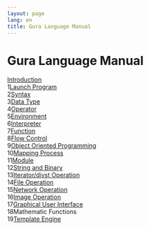 ```yaml
---
layout: page
lang: en
title: Gura Language Manual
---
```


<h1>Gura Language Manual</h1>

<div><a href="Introduction.html">Introduction</a></div>
<div><span class="toc-index-1">1</span><a href="Launch-Program.html">Launch Program</a></div>
<div><span class="toc-index-1">2</span><a href="Syntax.html">Syntax</a></div>
<div><span class="toc-index-1">3</span><a href="Data-Type.html">Data Type</a></div>
<div><span class="toc-index-1">4</span><a href="Operator.html">Operator</a></div>
<div><span class="toc-index-1">5</span><a href="Environment.html">Environment</a></div>
<div><span class="toc-index-1">6</span><a href="Interpreter.html">Interpreter</a></div>
<div><span class="toc-index-1">7</span><a href="Function.html">Function</a></div>
<div><span class="toc-index-1">8</span><a href="Flow-Control.html">Flow Control</a></div>
<div><span class="toc-index-1">9</span><a href="Object-Oriented-Programming.html">Object Oriented Programming</a></div>
<div><span class="toc-index-1">10</span><a href="Mapping-Process.html">Mapping Process</a></div>
<div><span class="toc-index-1">11</span><a href="Module.html">Module</a></div>
<div><span class="toc-index-1">12</span><a href="String-and-Binary.html">String and Binary</a></div>
<div><span class="toc-index-1">13</span><a href="Iterator-List-Operation.html">Iterator/divst Operation</a></div>
<div><span class="toc-index-1">14</span><a href="File-Operation.html">File Operation</a></div>
<div><span class="toc-index-1">15</span><a href="Network-Operation.html">Network Operation</a></div>
<div><span class="toc-index-1">16</span><a href="Image-Operation.html">Image Operation</a></div>
<div><span class="toc-index-1">17</span><a href="Graphical-User-Interface.html">Graphical User Interface</a></div>
<div><span class="toc-index-1">18</span>Mathematic Functions</div>
<div><span class="toc-index-1">19</span><a href="Template-Engine.html">Template Engine</a></div>

<p />
